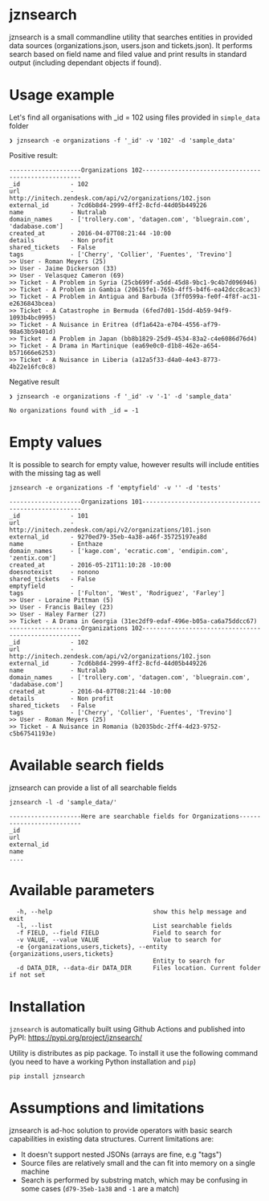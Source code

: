 jznsearch
===

jznsearch is a small commandline utility that searches entities in provided data sources (organizations.json, users.json and tickets.json). It performs search based on field name and filed value and print results in standard output (including dependant objects if found).

Usage example
====

Let's find all organisations with _id = 102 using files provided in `simple_data` folder

`❯ jznsearch -e organizations -f '_id' -v '102' -d 'sample_data'`

Positive result:

```
--------------------Organizations 102-----------------------------------------------------
_id              - 102
url              - http://initech.zendesk.com/api/v2/organizations/102.json
external_id      - 7cd6b8d4-2999-4ff2-8cfd-44d05b449226
name             - Nutralab
domain_names     - ['trollery.com', 'datagen.com', 'bluegrain.com', 'dadabase.com']
created_at       - 2016-04-07T08:21:44 -10:00
details          - Non profit
shared_tickets   - False
tags             - ['Cherry', 'Collier', 'Fuentes', 'Trevino']
>> User - Roman Meyers (25)
>> User - Jaime Dickerson (33)
>> User - Velasquez Cameron (69)
>> Ticket - A Problem in Syria (25cb699f-a5dd-45d8-9bc1-9c4b7d096946)
>> Ticket - A Problem in Gambia (20615fe1-765b-4ff5-b4f6-ea42dcc8cac3)
>> Ticket - A Problem in Antigua and Barbuda (3ff0599a-fe0f-4f8f-ac31-e2636843bcea)
>> Ticket - A Catastrophe in Bermuda (6fed7d01-15dd-4b59-94f9-1093b4bc0995)
>> Ticket - A Nuisance in Eritrea (df1a642a-e704-4556-af79-98a63b59401d)
>> Ticket - A Problem in Japan (bb8b1829-25d9-4534-83a2-c4e6086d76d4)
>> Ticket - A Drama in Martinique (ea69e0c0-d1b8-462e-a654-b571666e6253)
>> Ticket - A Nuisance in Liberia (a12a5f33-d4a0-4e43-8773-4b22e16fc0c8)
```

Negative result

`❯ jznsearch -e organizations -f '_id' -v '-1' -d 'sample_data'`

```
No organizations found with _id = -1
```

Empty values
===
It is possible to search for empty value, however results will include entities with the missing tag as well

`jznsearch -e organizations -f 'emptyfield' -v '' -d 'tests'`
```
--------------------Organizations 101-----------------------------------------------------
_id              - 101
url              - http://initech.zendesk.com/api/v2/organizations/101.json
external_id      - 9270ed79-35eb-4a38-a46f-35725197ea8d
name             - Enthaze
domain_names     - ['kage.com', 'ecratic.com', 'endipin.com', 'zentix.com']
created_at       - 2016-05-21T11:10:28 -10:00
doesnotexist     - nonono
shared_tickets   - False
emptyfield       - 
tags             - ['Fulton', 'West', 'Rodriguez', 'Farley']
>> User - Loraine Pittman (5)
>> User - Francis Bailey (23)
>> User - Haley Farmer (27)
>> Ticket - A Drama in Georgia (31ec2df9-edaf-496e-b05a-ca6a75ddcc67)
--------------------Organizations 102-----------------------------------------------------
_id              - 102
url              - http://initech.zendesk.com/api/v2/organizations/102.json
external_id      - 7cd6b8d4-2999-4ff2-8cfd-44d05b449226
name             - Nutralab
domain_names     - ['trollery.com', 'datagen.com', 'bluegrain.com', 'dadabase.com']
created_at       - 2016-04-07T08:21:44 -10:00
details          - Non profit
shared_tickets   - False
tags             - ['Cherry', 'Collier', 'Fuentes', 'Trevino']
>> User - Roman Meyers (25)
>> Ticket - A Nuisance in Romania (b2035bdc-2ff4-4d23-9752-c5b67541193e)
```

Available search fields
====

jznsearch can provide a list of all searchable fields

`jznsearch -l -d 'sample_data/'`

```
--------------------Here are searchable fields for Organizations--------------------------
_id
url
external_id
name
....
```


Available parameters
====
```
  -h, --help                            show this help message and exit
  -l, --list                            List searchable fields
  -f FIELD, --field FIELD               Field to search for
  -v VALUE, --value VALUE               Value to search for
  -e {organizations,users,tickets}, --entity {organizations,users,tickets}
                                        Entity to search for
  -d DATA_DIR, --data-dir DATA_DIR      Files location. Current folder if not set
```

Installation
====

`jznsearch` is automatically built using Github Actions and published into PyPI: https://pypi.org/project/jznsearch/

Utility is distributes as pip package. To install it use the following command (you need to have a working Python installation and `pip`)

`pip install jznsearch`

Assumptions and limitations
====

jznsearch is ad-hoc solution to provide operators with basic search capabilities in existing data structures. Current limitations are:
* It doesn't support nested JSONs (arrays are fine, e.g "tags")
* Source files are relatively small and the can fit into memory on a single machine
* Search is performed by substring match, which may be confusing in some cases (`d79-35eb-1a38` and `-1` are a match)


